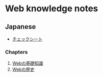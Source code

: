 # Web knowledge notes

## Japanese

- [チェックシート](/note/web/checksheet.ja.md)

### Chapters

1. [Webの基礎知識](/note/web/chapters/01_basic_knowledge_of_web.ja.md)
1. [Webの歴史](/note/web/chapters/02_history_of_web.ja.md)
